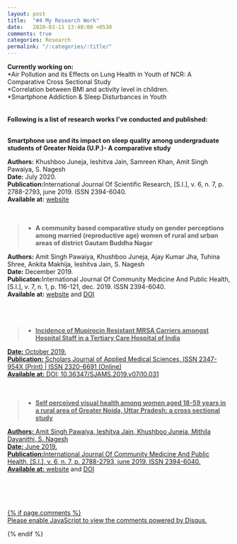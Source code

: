 ```yaml
---
layout: post
title:  "#4 My Research Work"
date:   2020-03-11 13:48:00 +0530
comments: true
categories: Research
permalink: "/:categories/:title/"
---
```


<b>Currently working on:</b> <br/>
*Air Pollution and its Effects on Lung Health in Youth of NCR: A Comparative Cross Sectional Study 
<br/>
*Correlation between BMI and activity level in children. <br/>
*Smartphone Addiction & Sleep Disturbances in Youth <br/>
<br/>
<br/>
<b>Following is a list of research works I've conducted and published:</b>
<br/>
<br/>


<b>Smartphone use and its impact on sleep quality among undergraduate students of Greater Noida (U.P.)- A comparative study</b>

<b>Authors:</b> Khushboo Juneja, Ieshitva Jain, Samreen Khan, Amit Singh Pawaiya, S. Nagesh<br/>
<b>Date:</b> July 2020.<br/>
<b>Publication:</b>International Journal Of Scientific Research, [S.l.], v. 6, n. 7, p. 2788-2793, june 2019. ISSN 2394-6040.<br/>
<b>Available at:</b> <a href="https://www.worldwidejournals.com/international-journal-of-scientific-research-(IJSR)/fileview/smartphone-use-and-its-impact-on-sleep-quality-among-undergraduate-students-of-greater-noida-up-a-comparative-study_July_2020_7781516301_8644097.pdf">website</a>
	<br/>
	<br/>
	<br/>


> * <b>A community based comparative study on gender perceptions among married (reproductive age) women of rural and urban areas of district Gautam Buddha Nagar</b>

<b>Authors:</b> Amit Singh Pawaiya, Khushboo Juneja, Ajay Kumar Jha, Tuhina Shree, Ankita Makhija, Ieshitva Jain, S. Nagesh<br/>
<b>Date:</b> December 2019.<br/>
<b>Publicaton:</b>International Journal Of Community Medicine And Public Health,
[S.l.], v. 7, n. 1, p. 116-121, dec. 2019. ISSN 2394-6040.<br/>
<b>Available at:</b> <a href="https://www.ijcmph.com/index.php/ijcmph/article/view/5822">website</a> and <a href="http://dx.doi.org/10.18203/2394-6040.ijcmph20195839">DOI
	<br/>
	<br/>
	<br/>
	<br/>




> * <b>Incidence of Mupirocin Resistant MRSA Carriers amongst Hospital Staff in a Tertiary Care Hospital of India</b>

<b>Date:</b> October 2019.<br/>
<b>Publication:</b> Scholars Journal of Applied Medical Sciences, ISSN 2347-954X (Print) | ISSN 2320-6691 (Online)<br/>
<b>Available at:</b> DOI: 10.36347/SJAMS.2019.v07i10.031
	<br/>
	<br/>
	<br/>



> * <b>Self perceived visual health among women aged 18-59 years in a rural area of Greater Noida, Uttar Pradesh: a cross sectional study</b>

<b>Authors:</b> Amit Singh Pawaiya, Ieshitva Jain, Khushboo Juneja, Mithila Dayanithi, S. Nagesh<br/>
<b>Date:</b> June 2019.<br/>
<b>Publication:</b>International Journal Of Community Medicine And Public Health, [S.l.], v. 6, n. 7, p. 2788-2793, june 2019. ISSN 2394-6040.<br/>
<b>Available at:</b> <a href="https://www.ijcmph.com/index.php/ijcmph/article/view/4924">website</a> and <a href="http://dx.doi.org/10.18203/2394-6040.ijcmph20192595.">DOI
	<br/>
	<br/>
	<br/>




<br/>
<br/>
{% if page.comments %}
<div id="disqus_thread"></div>
<script>

/**
*  RECOMMENDED CONFIGURATION VARIABLES: EDIT AND UNCOMMENT THE SECTION BELOW TO INSERT DYNAMIC VALUES FROM YOUR PLATFORM OR CMS.
*  LEARN WHY DEFINING THESE VARIABLES IS IMPORTANT: https://disqus.com/admin/universalcode/#configuration-variables*/
/*
var disqus_config = function () {
this.page.url = PAGE_URL;  // Replace PAGE_URL with your page's canonical URL variable
this.page.identifier = PAGE_IDENTIFIER; // Replace PAGE_IDENTIFIER with your page's unique identifier variable
};
*/
(function() { // DON'T EDIT BELOW THIS LINE
var d = document, s = d.createElement('script');
s.src = 'https://https-ieshitva-com-1.disqus.com/embed.js';
s.setAttribute('data-timestamp', +new Date());
(d.head || d.body).appendChild(s);
})();
</script>
<noscript>Please enable JavaScript to view the <a href="https://disqus.com/?ref_noscript">comments powered by Disqus.</a></noscript>
                            
{% endif %}